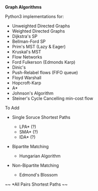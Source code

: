 **Graph Algorithms**

Python3 implementations for:
* Unweighted Directed Graphs
* Weighted Directed Graphs
* Dijkstra's SP
* Bellman-Ford SP
* Prim's MST (Lazy & Eager)
* Kruskal's MST
* Flow Networks
* Ford Fulkerson (Edmonds Karp)
* Dinic's
* Push-Relabel flows (FIFO queue)
* Floyd Warshall
* Hopcroft-Karp
* A*
* Johnson's Algorithm
* Steiner's Cycle Cancelling min-cost flow

To Add
* Single Soruce Shortest Paths
  - LPA* (?)
  - SMA* (?)
  - IDA* (?)

* Bipartite Matching
  - Hungarian Algorithm

* Non-Bipartite Matching
  - Edmond's Blossom 

~~ *All Pairs Shortest Paths ~~
